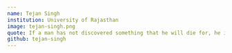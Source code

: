```yaml
---
name: Tejan Singh
institution: University of Rajasthan
image: tejan-singh.png
quote: If a man has not discovered something that he will die for, he isn't fit to live.
github: tejan-singh
---
```

